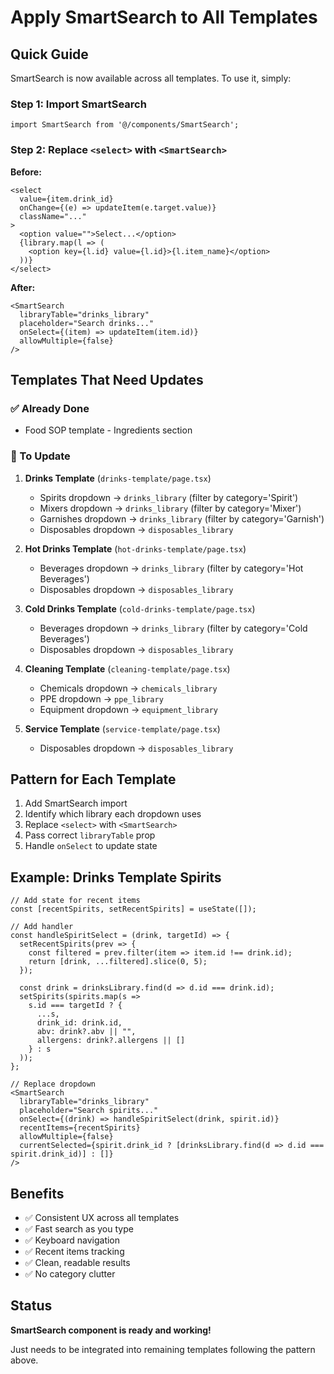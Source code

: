 # Apply SmartSearch to All Templates

## Quick Guide

SmartSearch is now available across all templates. To use it, simply:

### Step 1: Import SmartSearch
```tsx
import SmartSearch from '@/components/SmartSearch';
```

### Step 2: Replace `<select>` with `<SmartSearch>`

**Before:**
```tsx
<select
  value={item.drink_id}
  onChange={(e) => updateItem(e.target.value)}
  className="..."
>
  <option value="">Select...</option>
  {library.map(l => (
    <option key={l.id} value={l.id}>{l.item_name}</option>
  ))}
</select>
```

**After:**
```tsx
<SmartSearch
  libraryTable="drinks_library"
  placeholder="Search drinks..."
  onSelect={(item) => updateItem(item.id)}
  allowMultiple={false}
/>
```

## Templates That Need Updates

### ✅ Already Done
- Food SOP template - Ingredients section

### 🔄 To Update
1. **Drinks Template** (`drinks-template/page.tsx`)
   - Spirits dropdown → `drinks_library` (filter by category='Spirit')
   - Mixers dropdown → `drinks_library` (filter by category='Mixer')
   - Garnishes dropdown → `drinks_library` (filter by category='Garnish')
   - Disposables dropdown → `disposables_library`

2. **Hot Drinks Template** (`hot-drinks-template/page.tsx`)
   - Beverages dropdown → `drinks_library` (filter by category='Hot Beverages')
   - Disposables dropdown → `disposables_library`

3. **Cold Drinks Template** (`cold-drinks-template/page.tsx`)
   - Beverages dropdown → `drinks_library` (filter by category='Cold Beverages')
   - Disposables dropdown → `disposables_library`

4. **Cleaning Template** (`cleaning-template/page.tsx`)
   - Chemicals dropdown → `chemicals_library`
   - PPE dropdown → `ppe_library`
   - Equipment dropdown → `equipment_library`

5. **Service Template** (`service-template/page.tsx`)
   - Disposables dropdown → `disposables_library`

## Pattern for Each Template

1. Add SmartSearch import
2. Identify which library each dropdown uses
3. Replace `<select>` with `<SmartSearch>`
4. Pass correct `libraryTable` prop
5. Handle `onSelect` to update state

## Example: Drinks Template Spirits

```tsx
// Add state for recent items
const [recentSpirits, setRecentSpirits] = useState([]);

// Add handler
const handleSpiritSelect = (drink, targetId) => {
  setRecentSpirits(prev => {
    const filtered = prev.filter(item => item.id !== drink.id);
    return [drink, ...filtered].slice(0, 5);
  });
  
  const drink = drinksLibrary.find(d => d.id === drink.id);
  setSpirits(spirits.map(s => 
    s.id === targetId ? { 
      ...s, 
      drink_id: drink.id, 
      abv: drink?.abv || "",
      allergens: drink?.allergens || []
    } : s
  ));
};

// Replace dropdown
<SmartSearch
  libraryTable="drinks_library"
  placeholder="Search spirits..."
  onSelect={(drink) => handleSpiritSelect(drink, spirit.id)}
  recentItems={recentSpirits}
  allowMultiple={false}
  currentSelected={spirit.drink_id ? [drinksLibrary.find(d => d.id === spirit.drink_id)] : []}
/>
```

## Benefits

- ✅ Consistent UX across all templates
- ✅ Fast search as you type
- ✅ Keyboard navigation
- ✅ Recent items tracking
- ✅ Clean, readable results
- ✅ No category clutter

## Status

**SmartSearch component is ready and working!**

Just needs to be integrated into remaining templates following the pattern above.

